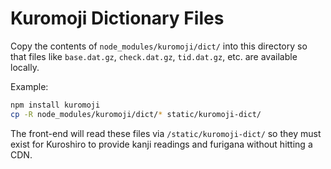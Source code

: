 # Kuromoji Dictionary Files

Copy the contents of `node_modules/kuromoji/dict/` into this directory so that files like
`base.dat.gz`, `check.dat.gz`, `tid.dat.gz`, etc. are available locally.

Example:

```bash
npm install kuromoji
cp -R node_modules/kuromoji/dict/* static/kuromoji-dict/
```

The front-end will read these files via `/static/kuromoji-dict/` so they must exist for
Kuroshiro to provide kanji readings and furigana without hitting a CDN.

